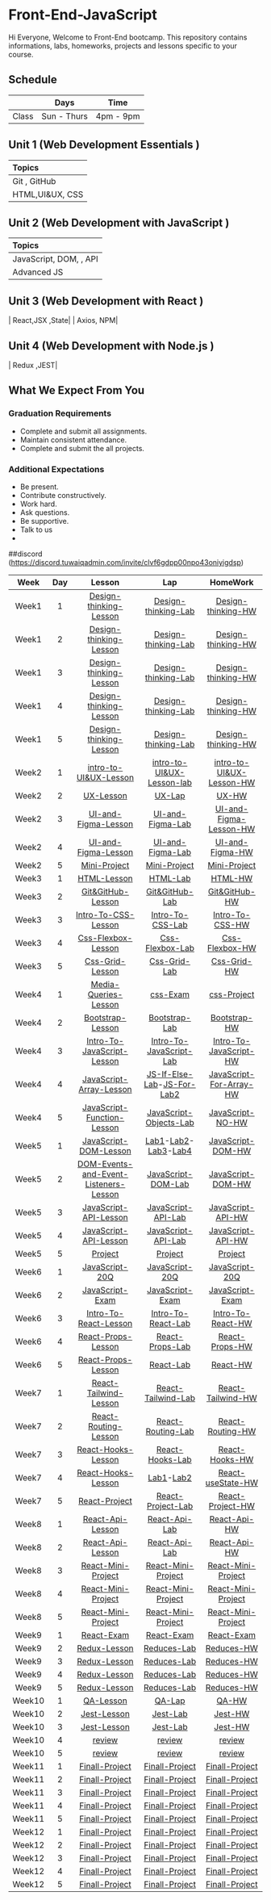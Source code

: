 # Front-End-JavaScript

Hi Everyone, Welcome to Front-End bootcamp. This repository contains informations, labs, homeworks, projects and lessons specific to your course.

## Schedule
|  | Days | Time |
| --- | ------------- | ------------- |
| Class | Sun - Thurs  | 4pm - 9pm  |


## Unit 1 \(Web Development Essentials \)

| Topics |
| :--- |
| Git , GitHub|
| HTML,UI&UX, CSS |





## Unit 2 \(Web Development with JavaScript \)

| Topics |
| :--- |
| JavaScript, DOM, , API |
| Advanced JS|TypeScript



## Unit 3 \(Web Development with React \)

|  React,JSX ,State|
| Axios, NPM|

## Unit 4 \(Web Development with Node.js \)
| Redux  ,JEST|


## What We Expect From You
### Graduation Requirements
* Complete and submit all assignments.
* Maintain consistent attendance.
* Complete and submit the all projects.
### Additional Expectations
* Be present.
* Contribute constructively.
* Work hard.
* Ask questions.
* Be supportive.
* Talk to us
* 
##discord
(https://discord.tuwaiqadmin.com/invite/clvf6gdpp00npo43oniyigdsp)

| Week | Day | Lesson | Lap | HomeWork |
|:----:|:---:|:------:|:---:|:--------:|
| Week1| 1  |[Design-thinking-Lesson]()|[Design-thinking-Lab]()|[Design-thinking-HW]()
| Week1| 2  |[Design-thinking-Lesson]()|[Design-thinking-Lab]()|[Design-thinking-HW]()
| Week1| 3  |[Design-thinking-Lesson]()|[Design-thinking-Lab]()|[Design-thinking-HW]()
| Week1| 4  |[Design-thinking-Lesson]()|[Design-thinking-Lab]()|[Design-thinking-HW]()
| Week1| 5  |[Design-thinking-Lesson]()|[Design-thinking-Lab]()|[Design-thinking-HW]()
| Week2| 1  |[intro-to-UI&UX-Lesson](https://stone-horn-a78.notion.site/Intro-to-UI-UX-1487885eab424dd5b8373af8f35fdeb3?pvs=4)|[intro-to-UI&UX-Lesson-lab]()|[intro-to-UI&UX-Lesson-HW](https://stone-horn-a78.notion.site/UX-HW-01df7a226027465183b39c4737658688?pvs=4)
| Week2| 2  |[UX-Lesson](https://stone-horn-a78.notion.site/Research-bb48340f244b4e98bb82caea76208853?pvs=4)|[UX-Lap]()|[UX-HW]()
| Week2| 3  |[UI-and-Figma-Lesson]()|[UI-and-Figma-Lab]()|[UI-and-Figma-Lesson-HW]()
| Week2| 4  |[UI-and-Figma-Lesson]()|[UI-and-Figma-Lab]()|[UI-and-Figma-HW]()
| Week2| 5  |[Mini-Project]()|[Mini-Project]()|[Mini-Project]()
| Week3| 1  |[HTML-Lesson]()|[HTML-Lab]()|[HTML-HW]()
| Week3| 2  |[Git&GitHub-Lesson]()|[Git&GitHub-Lab]()|[Git&GitHub-HW]()
| Week3| 3  |[Intro-To-CSS-Lesson]()|[Intro-To-CSS-Lab]()|[Intro-To-CSS-HW]()
| Week3| 4  |[Css-Flexbox-Lesson]()|[Css-Flexbox-Lab]()|[Css-Flexbox-HW]()
| Week3| 5  |[Css-Grid-Lesson]()|[Css-Grid-Lab]()|[Css-Grid-HW]()
| Week4| 1  |[Media-Queries-Lesson]()|[css-Exam]()|[css-Project]()
| Week4| 2  |[Bootstrap-Lesson]()|[Bootstrap-Lab]()|[Bootstrap-HW]()
| Week4| 3  |[Intro-To-JavaScript-Lesson]()|[Intro-To-JavaScript-Lab]()|[Intro-To-JavaScript-HW]()
| Week4| 4  |[JavaScript-Array-Lesson]()|[JS-If-Else-Lab]()-[JS-For-Lab2]()|[JavaScript-For-Array-HW]()
| Week4| 5  |[JavaScript-Function-Lesson]()|[JavaScript-Objects-Lab]()|[JavaScript-NO-HW]()
| Week5| 1  |[JavaScript-DOM-Lesson](https://github.com/amzan1/What-is-the-DOM-/blob/main/README.md)|[Lab1]()-[Lab2]()-[Lab3]()-[Lab4]()|[JavaScript-DOM-HW]()
| Week5| 2   |[DOM-Events-and-Event-Listeners-Lesson](https://github.com/amzan1/DOM-Event/blob/main/README.md)|[JavaScript-DOM-Lab]()|[JavaScript-DOM-HW]()
| Week5| 3   |[JavaScript-API-Lesson]()|[JavaScript-API-Lab]()|[JavaScript-API-HW]()
| Week5| 4   |[JavaScript-API-Lesson]()|[JavaScript-API-Lab]()|[JavaScript-API-HW]()
| Week5| 5   |[Project]()|[Project]()|[Project]()
| Week6| 1   |[JavaScript-20Q]()|[JavaScript-20Q]()|[JavaScript-20Q]()
| Week6| 2   |[JavaScript-Exam]()|[JavaScript-Exam]()|[JavaScript-Exam]()
| Week6| 3   |[Intro-To-React-Lesson]()|[Intro-To-React-Lab]()|[Intro-To-React-HW]()
| Week6| 4   |[React-Props-Lesson]()|[React-Props-Lab]()|[React-Props-HW]()
| Week6| 5   |[React-Props-Lesson]()|[React-Lab]()|[React-HW]()
| Week7| 1   |[React-Tailwind-Lesson]()|[React-Tailwind-Lab]()|[React-Tailwind-HW]()
| Week7| 2   |[React-Routing-Lesson]()|[React-Routing-Lab]()|[React-Routing-HW]()
| Week7| 3   |[React-Hooks-Lesson]()|[React-Hooks-Lab]()|[React-Hooks-HW]()
| Week7| 4   |[React-Hooks-Lesson]()|[Lab1]()-[Lab2]()|[React-useState-HW]()
| Week7| 5   |[React-Project]()|[React-Project-Lab]()|[React-Project-HW]()
| Week8| 1   |[React-Api-Lesson]()|[React-Api-Lab]()|[React-Api-HW]()
| Week8| 2   |[React-Api-Lesson]()|[React-Api-Lab]()|[React-Api-HW]()
| Week8| 3   |[React-Mini-Project]()|[React-Mini-Project]()|[React-Mini-Project]()
| Week8| 4   |[React-Mini-Project]()|[React-Mini-Project]()|[React-Mini-Project]()
| Week8| 5   |[React-Mini-Project]()|[React-Mini-Project]()|[React-Mini-Project]()
| Week9| 1   |[React-Exam]()|[React-Exam]()|[React-Exam]()
| Week9| 2   |[Redux-Lesson]()|[Reduces-Lab]()|[Reduces-HW]()
| Week9| 3   |[Redux-Lesson]()|[Reduces-Lab]()|[Reduces-HW]()
| Week9| 4   |[Redux-Lesson]()|[Reduces-Lab]()|[Reduces-HW]()
| Week9| 5   |[Redux-Lesson]()|[Reduces-Lab]()|[Reduces-HW]()
| Week10| 1  |[QA-Lesson]()|[QA-Lap]()|[QA-HW]()
| Week10| 2  |[Jest-Lesson]()|[Jest-Lab]()|[Jest-HW]()
| Week10| 3  |[Jest-Lesson]()|[Jest-Lab]()|[Jest-HW]()
| Week10| 4  |[review]()|[review]()|[review]()
| Week10| 5  |[review]()|[review]()|[review]()
| Week11| 1  |[Finall-Project]()|[Finall-Project]()|[Finall-Project]()
| Week11| 2  |[Finall-Project]()|[Finall-Project]()|[Finall-Project]()
| Week11| 3  |[Finall-Project]()|[Finall-Project]()|[Finall-Project]()
| Week11| 4  |[Finall-Project]()|[Finall-Project]()|[Finall-Project]()
| Week11| 5  |[Finall-Project]()|[Finall-Project]()|[Finall-Project]()
| Week12| 1  |[Finall-Project]()|[Finall-Project]()|[Finall-Project]()
| Week12| 2  |[Finall-Project]()|[Finall-Project]()|[Finall-Project]()
| Week12| 3  |[Finall-Project]()|[Finall-Project]()|[Finall-Project]()
| Week12| 4  |[Finall-Project]()|[Finall-Project]()|[Finall-Project]()
| Week12| 5  |[Finall-Project]()|[Finall-Project]()|[Finall-Project]()






